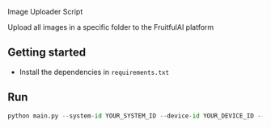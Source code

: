 Image Uploader Script

Upload all images in a specific folder to the FruitfulAI platform

## Getting started

- Install the dependencies in `requirements.txt`

## Run

```py
python main.py --system-id YOUR_SYSTEM_ID --device-id YOUR_DEVICE_ID --api-key YOUR_API_KEY --images-folder /path/to/images --max-workers 5
```